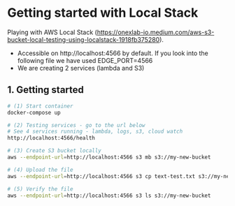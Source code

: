 # Getting started with Local Stack

Playing with AWS Local Stack (https://onexlab-io.medium.com/aws-s3-bucket-local-testing-using-localstack-1918fb375280).

- Accessible on http://localhost:4566 by default. If you look into the following file we have used EDGE_PORT=4566
- We are creating 2 services (lambda and S3)


## 1. Getting started

```bash
# (1) Start container
docker-compose up

# (2) Testing services - go to the url below
# See 4 services running - lambda, logs, s3, cloud watch
http://localhost:4566/health

# (3) Create S3 bucket locally
aws --endpoint-url=http://localhost:4566 s3 mb s3://my-new-bucket

# (4) Upload the file
aws --endpoint-url=http://localhost:4566 s3 cp text-test.txt s3://my-new-bucket

# (5) Verify the file
aws --endpoint-url=http://localhost:4566 s3 ls s3://my-new-bucket
```

